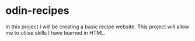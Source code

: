# odin-recipes
In this project I will be creating a basic recipe website.
This project will allow me to utiise skills I have learned in HTML.